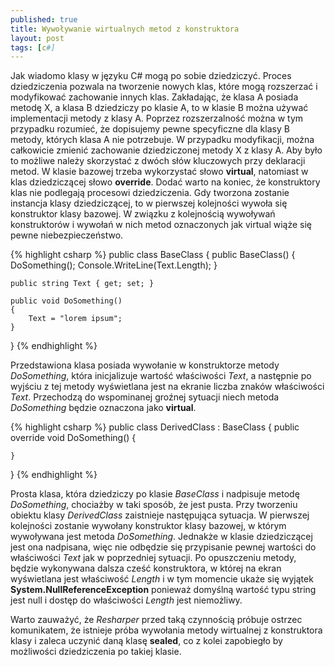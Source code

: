 ```yaml
---
published: true
title: Wywoływanie wirtualnych metod z konstruktora
layout: post
tags: [c#]
---
```

Jak wiadomo klasy w języku C# mogą po sobie dziedziczyć. Proces dziedziczenia pozwala na tworzenie nowych klas, które mogą rozszerzać i modyfikować zachowanie innych klas. Zakładając, że klasa A posiada metodę X, a klasa B dziedziczy po klasie A, to w klasie B można używać implementacji metody z klasy A. Poprzez rozszerzalność można w tym przypadku rozumieć, że dopisujemy pewne specyficzne dla klasy B metody, których klasa A nie potrzebuje. W przypadku modyfikacji, można całkowicie zmienić zachowanie dziedziczonej metody X z klasy A. Aby było to możliwe należy skorzystać z dwóch słów kluczowych przy deklaracji metod. W klasie bazowej trzeba wykorzystać słowo **virtual**, natomiast w klas dziedziczącej słowo **override**. Dodać warto na koniec, że konstruktory klas nie podlegają procesowi dziedziczenia. Gdy tworzona zostanie instancja klasy dziedziczącej, to w pierwszej kolejności wywoła się konstruktor klasy bazowej. W związku z kolejnością wywoływań konstruktorów i wywołań w nich metod oznaczonych jak virtual wiąże się pewne niebezpieczeństwo.

{% highlight csharp %}
public class BaseClass
{
    public BaseClass()
    {
        DoSomething();
        Console.WriteLine(Text.Length);
    }

    public string Text { get; set; }

    public void DoSomething()
    {
        Text = "lorem ipsum";
    }
}
{% endhighlight %}

Przedstawiona klasa posiada wywołanie w konstruktorze metody *DoSomething*, która inicjalizuje wartość właściwości *Text*, a następnie po wyjściu z tej metody wyświetlana jest na ekranie liczba znaków właściwości *Text*. Przechodzą do wspominanej groźnej sytuacji niech metoda *DoSomething* będzie oznaczona jako **virtual**.

{% highlight csharp %}
public class DerivedClass : BaseClass
{
    public override void DoSomething()
    {
            
    }
}
{% endhighlight %}

Prosta klasa, która dziedziczy po klasie *BaseClass* i nadpisuje metodę *DoSomething*, chociażby w taki sposób, że jest pusta. Przy tworzeniu obiektu klasy *DerivedClass* zaistnieje następująca sytuacja. W pierwszej kolejności zostanie wywołany konstruktor klasy bazowej, w którym wywoływana jest metoda *DoSomething*. Jednakże w klasie dziedziczącej jest ona nadpisana, więc nie odbędzie się przypisanie pewnej wartości do właściwości *Text* jak w poprzedniej sytuacji. Po opuszczeniu metody, będzie wykonywana dalsza cześć konstruktora, w której na ekran wyświetlana jest właściwość *Length* i w tym momencie ukaże się wyjątek **System.NullReferenceException** ponieważ domyślną wartość typu string jest null i dostęp do właściwości *Length* jest niemożliwy.

Warto zauważyć, że *Resharper* przed taką czynnością próbuje ostrzec komunikatem, że istnieje próba wywołania metody wirtualnej z konstruktora klasy i zaleca uczynić daną klasę **sealed**, co z kolei zapobiegło by możliwości dziedziczenia po takiej klasie.